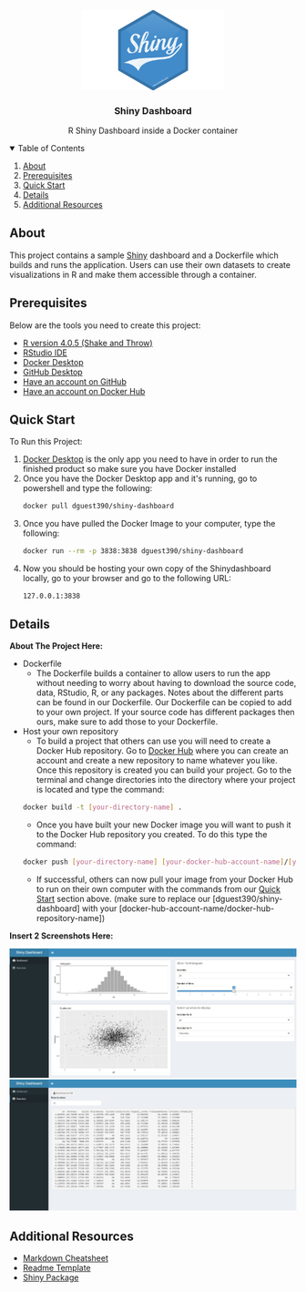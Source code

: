 <p align="center">
  <img width="250" src="Media/Shiny-logo.png" alt="shinydashboard">
  <h3 align="center">Shiny Dashboard</h3>
  <p align="center"> R Shiny Dashboard inside a Docker container</p>

<details open="open">
  <summary>Table of Contents</summary>
  <ol>
    <li><a href="#about">About</a></li>
    <li><a href="#prerequisites">Prerequisites</a></li>
    <li><a href="#quick-start">Quick Start</a></li>
    <li><a href="#details">Details</a></li>
    <li><a href="#additional-resources">Additional Resources</a></li>
  </ol>
</details>
 
## About

This project contains a sample [Shiny](https://rstudio.github.io/shinydashboard/) dashboard and a Dockerfile which builds and runs the application. Users can use their own datasets to create visualizations in R and make them accessible through a container.
  
## Prerequisites

Below are the tools you need to create this project:

- [R version 4.0.5 (Shake and Throw)](https://mirror.las.iastate.edu/CRAN/)
- [RStudio IDE](https://www.rstudio.com/products/rstudio/download/)
- [Docker Desktop](https://docs.docker.com/get-docker/)
- [GitHub Desktop](https://desktop.github.com/)
- [Have an account on GitHub](https://github.com/join)
- [Have an account on Docker Hub](https://hub.docker.com/signup/)

## Quick Start

To Run this Project:

1. [Docker Desktop](https://docs.docker.com/get-docker/) is the only app you need to have in order to run the finished product so make sure you have Docker installed
2. Once you have the Docker Desktop app and it's running, go to powershell and type the following:
    ```sh
    docker pull dguest390/shiny-dashboard
    ```
3. Once you have pulled the Docker Image to your computer, type the following:
    ```sh
    docker run --rm -p 3838:3838 dguest390/shiny-dashboard
    ```
4. Now you should be hosting your own copy of the Shinydashboard locally, go to your browser and go to the following URL: 
    ```
    127.0.0.1:3838
    ```
## Details

__About The Project Here:__
- Dockerfile
  - The Dockerfile builds a container to allow users to run the app without needing to worry about having to download the source code, data, RStudio, R, or any packages. Notes about the different parts can be found in our Dockerfile. Our Dockerfile can be copied to add to your own project. If your source code has different packages then ours, make sure to add those to your Dockerfile.
- Host your own repository
  - To build a project that others can use you will need to create a Docker Hub repository. Go to [Docker Hub](https://hub.docker.com/signup/) where you can create an account and create a new repository to name whatever you like. Once this repository is created you can build your project. Go to the terminal and change directories into the directory where your project is located and type the command:
  ```sh
  docker build -t [your-directory-name] .
  ```
  - Once you have built your new Docker image you will want to push it to the Docker Hub repository you created. To do this type the command:
  ```sh
  docker push [your-directory-name] [your-docker-hub-account-name]/[your-docker-hub-repository-name]
  ```
  - If successful, others can now pull your image from your Docker Hub to run on their own computer with the commands from our <a href="#quick-start">Quick Start</a> section above. (make sure to replace our [dguest390/shiny-dashboard] with your [docker-hub-account-name/docker-hub-repository-name])
  

__Insert 2 Screenshots Here:__
<p align="center">
<img src="Media/dash.jpg" alt="dashboard" width="600"/>
<img src="Media/data.jpg" alt="data" width="600"/>


## Additional Resources

* [Markdown Cheatsheet](https://www.markdownguide.org/cheat-sheet)
* [Readme Template](https://github.com/othneildrew/Best-README-Template)
* [Shiny Package](https://shiny.rstudio.com/)
